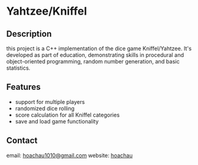 # Yahtzee/Kniffel

## Description

this project is a C++ implementation of the dice game Kniffel/Yahtzee. It's developed as part of education, demonstrating skills in procedural and object-oriented programming, random number generation, and basic statistics.

## Features

- support for multiple players
- randomized dice rolling
- score calculation for all Kniffel categories
- save and load game functionality

## Contact

email: hoachau1010@gmail.com
website: [hoachau](https://hoachau.de)
